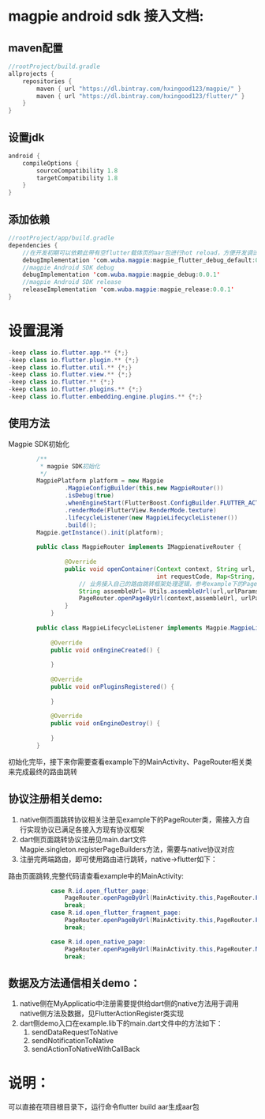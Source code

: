 # magpie android sdk 接入文档:

## maven配置

``` java
//rootProject/build.gradle
allprojects {
    repositories {
        maven { url "https://dl.bintray.com/hxingood123/magpie/" }
        maven { url "https://dl.bintray.com/hxingood123/flutter/" }
    }
}
```

## 设置jdk

``` java
android {
    compileOptions {
        sourceCompatibility 1.8
        targetCompatibility 1.8
    }
}
```

## 添加依赖

``` java
//rootProject/app/build.gradle
dependencies {
    //在开发初期可以依赖此带有空flutter载体页的aar包进行hot reload，方便开发调试, 当调试通过，去掉依赖即可
    debugImplementation 'com.wuba.magpie:magpie_flutter_debug_default:0.0.1'
    //magpie Android SDK debug
    debugImplementation 'com.wuba.magpie:magpie_debug:0.0.1'
    //magpie Android SDK release
    releaseImplementation 'com.wuba.magpie:magpie_release:0.0.1'
}
```

# 设置混淆
``` java
-keep class io.flutter.app.** {*;}
-keep class io.flutter.plugin.** {*;}
-keep class io.flutter.util.** {*;}
-keep class io.flutter.view.** {*;}
-keep class io.flutter.** {*;}
-keep class io.flutter.plugins.** {*;}
-keep class io.flutter.embedding.engine.plugins.** {*;}
```

## 使用方法

Magpie SDK初始化
``` java
        /**
         * magpie SDK初始化
         */
        MagpiePlatform platform = new Magpie
                .MagpieConfigBuilder(this,new MagpieRouter())
                .isDebug(true)
                .whenEngineStart(FlutterBoost.ConfigBuilder.FLUTTER_ACTIVITY_CREATED)
                .renderMode(FlutterView.RenderMode.texture)
                .lifecycleListener(new MagpieLifecycleListener())
                .build();
        Magpie.getInstance().init(platform);
        
        public class MagpieRouter implements IMagpienativeRouter {
        
                @Override
                public void openContainer(Context context, String url, Map<String, Object> urlParams,
                                          int requestCode, Map<String, Object> exts) {
                    // 业务接入自己的路由跳转框架处理逻辑，参考example下的PageRouter
                    String assembleUrl= Utils.assembleUrl(url,urlParams);
                    PageRouter.openPageByUrl(context,assembleUrl, urlParams);
                }
            }
        
        public class MagpieLifecycleListener implements Magpie.MagpieLifecycleListener {
    
            @Override
            public void onEngineCreated() {
    
            }
    
            @Override
            public void onPluginsRegistered() {
    
            }
    
            @Override
            public void onEngineDestroy() {
    
            }
        }
```
初始化完毕，接下来你需要查看example下的MainActivity、PageRouter相关类来完成最终的路由跳转

## 协议注册相关demo:
1. native侧页面跳转协议相关注册见example下的PageRouter类，需接入方自行实现协议已满足各接入方现有协议框架
2. dart侧页面跳转协议注册见main.dart文件Magpie.singleton.registerPageBuilders方法，需要与native协议对应
3. 注册完两端路由，即可使用路由进行跳转，native->flutter如下：

路由页面跳转,完整代码请查看example中的MainActivity:
``` java
            case R.id.open_flutter_page:
                PageRouter.openPageByUrl(MainActivity.this,PageRouter.FLUTTER_PAGE_URL,params);
                break;
            case R.id.open_flutter_fragment_page:
                PageRouter.openPageByUrl(MainActivity.this,PageRouter.FLUTTER_FRAGMENT_PAGE_URL,params);
                break;

            case R.id.open_native_page:
                PageRouter.openPageByUrl(MainActivity.this,PageRouter.NATIVE_PAGE_URL,params);
                break;
```

## 数据及方法通信相关demo：
1. native侧在MyApplicatio中注册需要提供给dart侧的native方法用于调用native侧方法及数据，见FlutterActionRegister类实现
2. dart侧demo入口在example.lib下的main.dart文件中的方法如下：
   1. sendDataRequestToNative 
   2. sendNotificationToNative
   3. sendActionToNativeWithCallBack 
  
# 说明：
可以直接在项目根目录下，运行命令flutter build aar生成aar包


